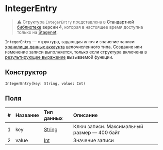 # IntegerEntry

> :warning: Структура `IntegerEntry` представлена в [Стандартной библиотеке](/ru/ride/script/standard-library) **версии 4**, которая в настоящее время доступна только на [Stagenet](/ru/blockchain/blockchain-network/).

`IntegerEntry` — cтруктура, задающая ключ и значение записи [хранилища данных аккаунта](/ru/blockchain/account/account-data-storage) целочисленного типа. Cоздание или изменение записи выполняется, только если структура включена в [результирующее выражение](/ru/ride/functions/callable-function#резуnьтат-выпоnнения-2) вызываемой функции.


## Конструктор

```ride
IntegerEntry(key: String, value: Int)
```

## Поля

|   #   | Название | Тип данных | Описание |
| :--- | :--- | :--- | :--- |
| 1 | key | [String](/ru/ride/data-types/string) | Ключ записи. Максимальный размер — 400 байт |
| 2 | value | [Int](/ru/ride/data-types/int) | Значение записи |
